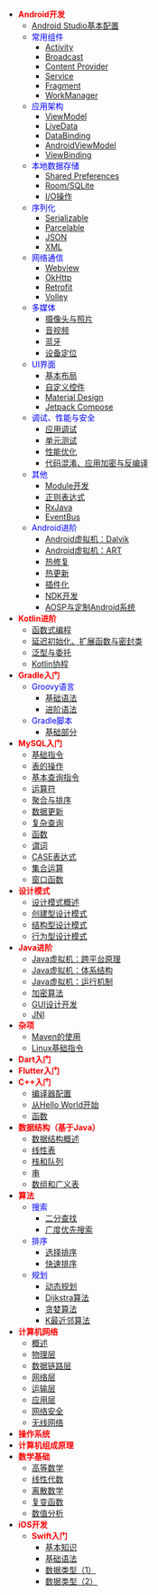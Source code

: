 * <font color=red>**Android开发**</font>
  * [Android Studio基本配置](Android/config.md)
  * <font color=blue>常用组件</font>
    * [Activity](Android/activity.md)
    * [Broadcast](Android/broadcast.md)
    * [Content Provider](Android/contpro.md)
    * [Service](Android/service.md)
    * [Fragment](Android/fg.md)
    * [WorkManager](Android/wm.md)
  * <font color=blue>应用架构</font>
    * [ViewModel](Android/vm.md)
    * [LiveData](Android/ld.md)
    * [DataBinding](Android/db.md)
    * [AndroidViewModel](Android/avm.md)
    * [ViewBinding](Android/vb.md)
  * <font color=blue>本地数据存储</font>
    * [Shared Preferences](Android/sp.md)
    * [Room/SQLite](Android/room.md)
    * [I/O操作](Android/io.md)
  * <font color=blue>序列化</font>
    * [Serializable](Android/serial.md)
    * [Parcelable](Android/parcel.md)
    * [JSON](Android/json.md)
    * [XML](Android/xml.md)
  * <font color=blue>网络通信</font>
    * [Webview](Android/wv.md)
    * [OkHttp](Android/oh.md)
    * [Retrofit](Android/retr.md)
    * [Volley](Android/volley.md)
  * <font color=blue>多媒体</font>
    * [摄像头与照片](Android/photo.md)
    * [音视频](Android/msc.md)
    * [蓝牙](Android/bt.md)
    * [设备定位](Android/ndk.md)
  * <font color=blue>UI界面</font>
    * [基本布局](Android/lo.md)
    * [自定义控件](Android/controller.md)
    * [Material Design](Android/md.md)
    * [Jetpack Compose](Android/jc.md)
  * <font color=blue>调试、性能与安全</font>
    * [应用调试](Android/debug.md)
    * [单元测试](Android/unit.md)
    * [性能优化](Android/perf.md)
    * [代码混淆、应用加密与反编译](Android/proguard.md)
  * <font color=blue>其他</font>
    * [Module开发](Android/mod.md)
    * [正则表达式](Android/regx.md)
    * [RxJava](Android/rxjava.md)
    * [EventBus](Android/eb.md)
  * <font color=blue>Android进阶</font>
    * [Android虚拟机：Dalvik](Android/dvm.md)
    * [Android虚拟机：ART](Android/art.md)
    * [热修复](Android/ndk.md)
    * [热更新](Android/ndk.md)
    * [插件化](Android/ndk.md)
    * [NDK开发](Android/ndk.md)
    * [AOSP与定制Android系统](Android/ndk.md)
* <font color=red>**Kotlin进阶**</font>
    * [函数式编程](Kotlin/func.md)
    * [延迟初始化、扩展函数与密封类](Kotlin/late.md)
    * [泛型与委托](Kotlin/gen.md)
    * [Kotlin协程](Kotlin/coroutine.md)
* <font color=red>**Gradle入门**</font>
  * <font color=blue>Groovy语言</font>
    * [基础语法](Gradle/Groovy语言入门_基本语法.md)
    * [进阶语法](Gradle/Groovy语言入门_进阶语法.md) 
  * <font color=blue>Gradle脚本</font>
    * [基础部分](Gradle/Gradle脚本编写_入门部分.md)
* <font color=red>**MySQL入门**</font>
  * [基础指令](MySQL/basicom.md) 
  * [表的操作](MySQL/tables.md)
  * [基本查询指令](MySQL/query.md)
  * [运算符](MySQL/opr.md)
  * [聚合与排序](MySQL/agg&sort.md)
  * [数据更新](MySQL/dataud.md)
  * [复杂查询](MySQL/cplxq.md)
  * [函数](MySQL/func.md)
  * [谓词](MySQL/pred.md)
  * [CASE表达式](MySQL/case.md)
  * [集合运算](MySQL/set.md)
  * [窗口函数](MySQL/window.md)
* <font color=red>**设计模式**</font>
  * [设计模式概述](DesignPattern/概述.md)
  * [创建型设计模式](DesignPattern/创建型设计模式.md)
  * [结构型设计模式](DesignPattern/结构型设计模式.md)
  * [行为型设计模式](DesignPattern/行为型设计模式.md)
* <font color=red>**Java进阶**</font>
  * [Java虚拟机：跨平台原理](Java/jvm1.md)
  * [Java虚拟机：体系结构](Android/ndk.md)
  * [Java虚拟机：运行机制](Android/ndk.md)
  * [加密算法](Android/ndk.md)
  * [GUI设计开发](Android/ndk.md)
  * [JNI](Android/ndk.md)
* <font color=red>**杂项**</font>
  * [Maven的使用](Maven/maven.md)
  * [Linux基础指令](Linux/basicom.md)
* <font color=red>**Dart入门**</font>
* <font color=red>**Flutter入门**</font>
* <font color=red>**C++入门**</font>
  * [编译器配置](/CPP/config.md)
  * [从Hello World开始](/CPP/helloworld.md)
  * [函数](/CPP/function.md)
* <font color=red>**数据结构（基于Java）**</font>
  * [数据结构概述](/DataStructure/1.数据结构概述.md)
  * [线性表](DataStructure/2.线性表.md)
  * [栈和队列](DataStructure/3.栈和队列.md)
  * [串](DataStructure/4.串.md)
  * [数组和广义表](DataStructure/5.数组和广义表.md)
* <font color=red>**算法**</font>
  * <font color=blue>搜索</font>
    * [二分查找](Algorithm/binasearch.md)
    * [广度优先搜索](Algorithm/bfs.md)
  * <font color=blue>排序</font>
    * [选择排序](Algorithm/selesort.md)
    * [快速排序](Algorithm/quicksort.md)
  * <font color=blue>规划</font>
    * [动态规划](Algorithm/dp.md)
    * [Dijkstra算法](Algorithm/dij.md)
    * [贪婪算法](Algorithm/greedy.md)
    * [K最近邻算法](Algorithm/knn.md)
* <font color=red>**计算机网络**</font>
  * [概述](ComputerNetwork/Chapter_1_概述.md)
  * [物理层](ComputerNetwork/Chapter_2_物理层.md) 
  * [数据链路层](ComputerNetwork/Chapter_3_数据链路层.md)
  * [网络层](ComputerNetwork/Chapter_4_网络层.md)
  * [运输层](ComputerNetwork/Chapter_5_运输层.md)
  * [应用层](ComputerNetwork/Chapter_6_应用层.md)
  * [网络安全](ComputerNetwork/Chapter_7_网络安全.md)
  * [无线网络](ComputerNetwork/Chapter_8_无线网络.md)
* <font color=red>**操作系统**</font>
* <font color=red>**计算机组成原理**</font>
* <font color=red>**数学基础**</font>
  * [高等数学](Math/caculus.md)
  * [线性代数](Math/caculus.md)
  * [离散数学](Math/caculus.md)
  * [复变函数](Math/caculus.md)
  * [数值分析](Math/caculus.md)
* <font color=red>**iOS开发**</font>
  * <font color=red>**Swift入门**</font>
    * [基本知识](Swift/Swift语言入门_基本知识.md)
    * [基础语法](Swift/Swift语言入门_基础语法.md)
    * [数据类型（1）](Swift/Swift语言入门_数据类型_1.md)
    * [数据类型（2）](Swift/Swift语言入门_数据类型_2.md)